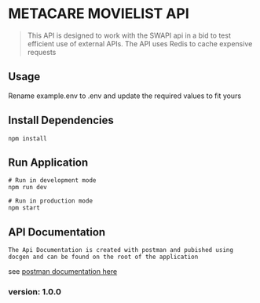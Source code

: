 # METACARE MOVIELIST API

> This API is designed to work with the SWAPI api in a bid to test efficient use of external APIs. The API uses Redis to cache expensive requests

## Usage

Rename example.env to .env and update the required values to fit yours

## Install Dependencies

```
npm install
```

## Run Application

```
# Run in development mode
npm run dev

# Run in production mode
npm start
```

## API Documentation

```
The Api Documentation is created with postman and pubished using docgen and can be found on the root of the application

```

see [postman documentation here](https://cjay-metacare-api.herokuapp.com/)

### version: 1.0.0
